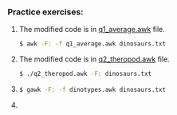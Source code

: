 ### Practice exercises:

1.  The modified code is in [q1_average.awk](q1_average.awk) file.      
    ```bash
    $ awk -F: -f q1_average.awk dinosaurs.txt
    ```
2.  The modified code is in [q2_theropod.awk](q2_theropod.awk) file.      
    ```bash
    $ ./q2_theropod.awk -F: dinosaurs.txt
    ```
3.  ```bash
    $ gawk -F: -f dinotypes.awk dinosaurs.txt
    ```
4.  